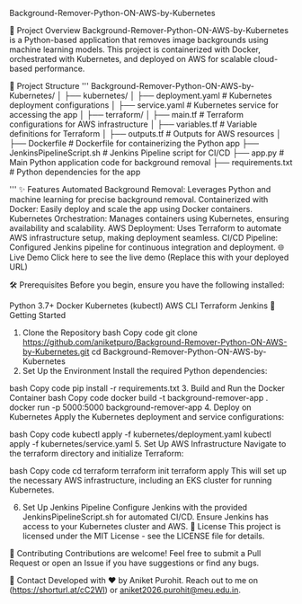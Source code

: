 Background-Remover-Python-ON-AWS-by-Kubernetes


🚀 Project Overview
Background-Remover-Python-ON-AWS-by-Kubernetes is a Python-based application that removes image backgrounds using machine learning models. This project is containerized with Docker, orchestrated with Kubernetes, and deployed on AWS for scalable cloud-based performance.

📂 Project Structure
'''
Background-Remover-Python-ON-AWS-by-Kubernetes/
│
├── kubernetes/
│   ├── deployment.yaml       # Kubernetes deployment configurations
│   ├── service.yaml          # Kubernetes service for accessing the app
│
├── terraform/
│   ├── main.tf               # Terraform configurations for AWS infrastructure
│   ├── variables.tf          # Variable definitions for Terraform
│   ├── outputs.tf            # Outputs for AWS resources
│
├── Dockerfile                # Dockerfile for containerizing the Python app
├── JenkinsPipelineScript.sh  # Jenkins Pipeline script for CI/CD
├── app.py                    # Main Python application code for background removal
├── requirements.txt          # Python dependencies for the app

'''
✨ Features
Automated Background Removal: Leverages Python and machine learning for precise background removal.
Containerized with Docker: Easily deploy and scale the app using Docker containers.
Kubernetes Orchestration: Manages containers using Kubernetes, ensuring availability and scalability.
AWS Deployment: Uses Terraform to automate AWS infrastructure setup, making deployment seamless.
CI/CD Pipeline: Configured Jenkins pipeline for continuous integration and deployment.
🌐 Live Demo
Click here to see the live demo (Replace this with your deployed URL)

🛠️ Prerequisites
Before you begin, ensure you have the following installed:

Python 3.7+
Docker
Kubernetes (kubectl)
AWS CLI
Terraform
Jenkins
🚀 Getting Started
1. Clone the Repository
bash
Copy code
git clone https://github.com/aniketpuro/Background-Remover-Python-ON-AWS-by-Kubernetes.git
cd Background-Remover-Python-ON-AWS-by-Kubernetes
2. Set Up the Environment
Install the required Python dependencies:

bash
Copy code
pip install -r requirements.txt
3. Build and Run the Docker Container
bash
Copy code
docker build -t background-remover-app .
docker run -p 5000:5000 background-remover-app
4. Deploy on Kubernetes
Apply the Kubernetes deployment and service configurations:

bash
Copy code
kubectl apply -f kubernetes/deployment.yaml
kubectl apply -f kubernetes/service.yaml
5. Set Up AWS Infrastructure
Navigate to the terraform directory and initialize Terraform:

bash
Copy code
cd terraform
terraform init
terraform apply
This will set up the necessary AWS infrastructure, including an EKS cluster for running Kubernetes.

6. Set Up Jenkins Pipeline
Configure Jenkins with the provided JenkinsPipelineScript.sh for automated CI/CD.
Ensure Jenkins has access to your Kubernetes cluster and AWS.
📜 License
This project is licensed under the MIT License - see the LICENSE file for details.

🤝 Contributing
Contributions are welcome! Feel free to submit a Pull Request or open an Issue if you have suggestions or find any bugs.

📧 Contact
Developed with ❤️ by Aniket Purohit.
Reach out to me on (https://shorturl.at/cC2WI) or aniket2026.purohit@meu.edu.in.
